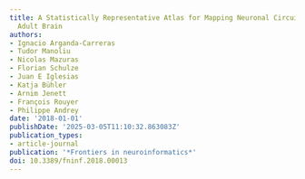 ```yaml
---
title: A Statistically Representative Atlas for Mapping Neuronal Circuits in the Drosophila
  Adult Brain
authors:
- Ignacio Arganda-Carreras
- Tudor Manoliu
- Nicolas Mazuras
- Florian Schulze
- Juan E Iglesias
- Katja Bühler
- Arnim Jenett
- François Rouyer
- Philippe Andrey
date: '2018-01-01'
publishDate: '2025-03-05T11:10:32.863083Z'
publication_types:
- article-journal
publication: '*Frontiers in neuroinformatics*'
doi: 10.3389/fninf.2018.00013
---
```

